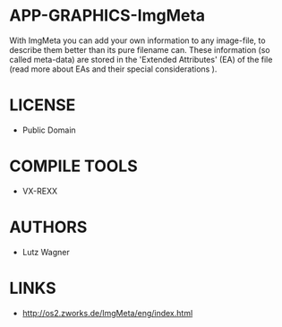 APP-GRAPHICS-ImgMeta
====================

With ImgMeta you can add your own information to any image-file, to describe them better than its pure filename can. These information (so called meta-data) are stored in the 'Extended Attributes' (EA) of the file (read more about EAs and their special considerations ).


LICENSE
===============
* Public Domain

COMPILE TOOLS
===============
* VX-REXX
 
AUTHORS
===============
* Lutz Wagner

LINKS
===============
* http://os2.zworks.de/ImgMeta/eng/index.html
